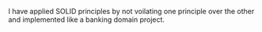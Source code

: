 I have applied SOLID principles by not voilating one principle over the other and implemented like a banking domain project. 
